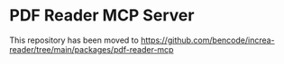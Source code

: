 # PDF Reader MCP Server

This repository has been moved to https://github.com/bencode/increa-reader/tree/main/packages/pdf-reader-mcp
